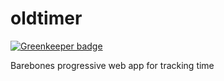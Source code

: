 # oldtimer

[![Greenkeeper badge](https://badges.greenkeeper.io/codekiln/oldtimer.svg)](https://greenkeeper.io/)

Barebones progressive web app for tracking time
